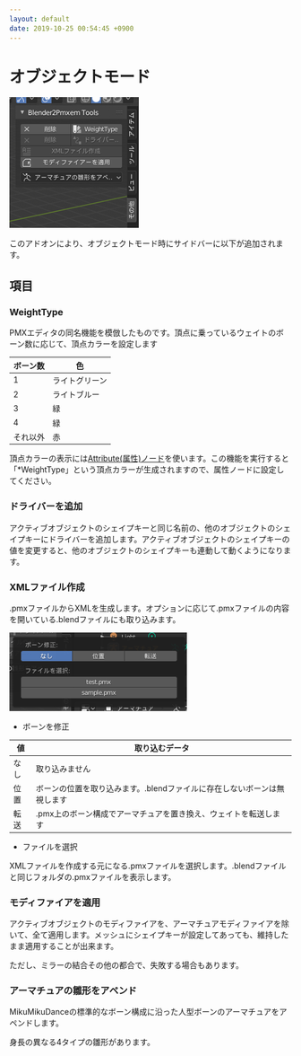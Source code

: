 ```yaml
---
layout: default
date: 2019-10-25 00:54:45 +0900
---
```

# オブジェクトモード
![オブジェクトモード時サイドバー](/assets/image/features/UI_manual_object_mode.png)

このアドオンにより、オブジェクトモード時にサイドバーに以下が追加されます。

## 項目

### WeightType
PMXエディタの同名機能を模倣したものです。頂点に乗っているウェイトのボーン数に応じて、頂点カラーを設定します

|ボーン数|色|
---|---
|1|ライトグリーン|
|2|ライトブルー|
|3|緑|
|4|緑|
|それ以外|赤|

頂点カラーの表示には[Attribute(属性)ノード](https://docs.blender.org/manual/en/2.80/render/shader_nodes/input/attribute.html)を使います。この機能を実行すると「*WeightType」という頂点カラーが生成されますので、属性ノードに設定してください。

### ドライバーを追加
アクティブオブジェクトのシェイプキーと同じ名前の、他のオブジェクトのシェイプキーにドライバーを追加します。アクティブオブジェクトのシェイプキーの値を変更すると、他のオブジェクトのシェイプキーも連動して動くようになります。

### XMLファイル作成
.pmxファイルからXMLを生成します。オプションに応じて.pmxファイルの内容を開いている.blendファイルにも取り込みます。

![XMLファイルを作成 オプション](/assets/image/features/UI_manual_object_mode_make_xml_options.png)

* ボーンを修正

|値|取り込むデータ|
---|---
|なし|取り込みません|
|位置|ボーンの位置を取り込みます。.blendファイルに存在しないボーンは無視します|
|転送|.pmx上のボーン構成でアーマチュアを置き換え、ウェイトを転送します|

* ファイルを選択

XMLファイルを作成する元になる.pmxファイルを選択します。.blendファイルと同じフォルダの.pmxファイルを表示します。

### モディファイアを適用
アクティブオブジェクトのモディファイアを、アーマチュアモディファイアを除いて、全て適用します。メッシュにシェイプキーが設定してあっても、維持したまま適用することが出来ます。

ただし、ミラーの結合その他の都合で、失敗する場合もあります。

### アーマチュアの雛形をアペンド
MikuMikuDanceの標準的なボーン構成に沿った人型ボーンのアーマチュアをアペンドします。

身長の異なる4タイプの雛形があります。

